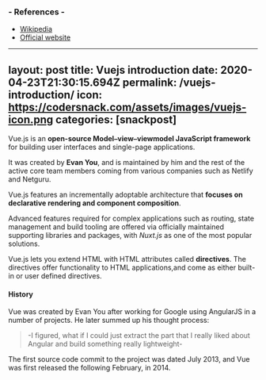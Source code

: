 
### - References -

- [Wikipedia](https://en.wikipedia.org/wiki/Vue.js)
- [Official website](https://vuejs.org/)

---
layout: post
title:  Vuejs introduction
date:   2020-04-23T21:30:15.694Z
permalink: /vuejs-introduction/
icon: https://codersnack.com/assets/images/vuejs-icon.png
categories: [snackpost]
---
Vue.js is an **open-source Model```–```view```–```viewmodel JavaScript framework** for building user interfaces and single-page applications.

It was created by **Evan You**, and is maintained by him and the rest of the active core team members coming from various companies such as Netlify and Netguru.

Vue.js features an incrementally adoptable architecture that **focuses on declarative rendering and component composition**. 

Advanced features required for complex applications such as routing, state management and build tooling are offered via officially maintained supporting libraries and packages, with *Nuxt.js* as one of the most popular solutions.

Vue.js lets you extend HTML with HTML attributes called **directives**. The directives offer functionality to HTML applications,and come as either built-in or user defined directives.

#### History
Vue was created by Evan You after working for Google using AngularJS in a number of projects. He later summed up his thought process: 
>-I figured, what if I could just extract the part that I really liked about Angular and build something really lightweight-

The first source code commit to the project was dated July 2013, and Vue was first released the following February, in 2014.